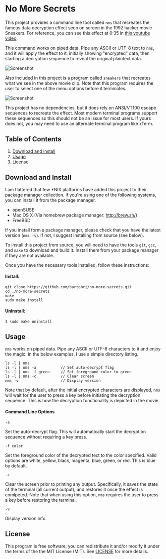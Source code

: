 No More Secrets
===============

This project provides a command line tool called `nms` that recreates the
famous data decryption effect seen on screen in the 1992 hacker movie Sneakers.
For reference, you can see this effect at 0:35 in [this youtube video](https://www.youtube.com/watch?v=F5bAa6gFvLs&t=35).

This command works on piped data. Pipe any ASCII or UTF-8 text to `nms`,
and it will apply the effect to it, initially showing "encrypted" data,
then starting a decryption sequence to reveal the original plaintext data.

![Screenshot](http://www.brianbarto.info/extern/images/nms/nms.gif)

Also included in this project is a program called `sneakers` that recreates
what we see in the above movie clip. Note that this program requires the
user to select one of the menu options before it terminates.

![Screenshot](http://www.brianbarto.info/extern/images/nms/sneakers.gif)

This project has no dependencies, but it does rely on ANSI/VT100 escape
sequences to recreate the effect. Most modern terminal programs support
these sequences so this should not be an issue for most users. If yours
does not, you may need to use an alternate terminal program like xTerm.

Table of Contents
-----------------

1. [Download and Install](#download-and-install)
2. [Usage](#usage)
3. [License](#license)

Download and Install
--------------------

I am flattered that few *NIX platforms have added this project to their
package manager collection. If you're using one of the following systems,
you can install it from the package manager.

* openSUSE
* Mac OS X (Via homebrew package manager: http://brew.sh/)
* FreeBSD

If you install form a package manager, please check that you have the
latest version (`nms -v`). If not, I suggest installing from source (see
below).

To install this project from source, you will need to have the tools `git`,
`gcc`, and `make` to download and build it. Install them from your package
manager if they are not available.

Once you have the necessary tools installed, follow these instructions:

#### Install:
```
git clone https://github.com/bartobri/no-more-secrets.git
cd ./no-more-secrets
make
sudo make install
```

#### Uninstall:

```
$ sudo make uninstall
```

Usage
-----

`nms` works on piped data. Pipe any ASCII or UTF-8 characters to it and
enjoy the magic. In the below examples, I use a simple directory listing.

```
ls -l | nms
ls -l | nms -a           // Set auto-decrypt flag
ls -l | nms -f green     // Set foreground color to green
ls -l | nms -c           // Clear screen
nms -v                   // Display version
```

Note that by default, after the initial encrypted characters are displayed,
`nms` will wait for the user to press a key before initiating the decryption
sequence. This is how the decryption functionality is depicted in the movie.

#### Command Line Options

`-a`

Set the auto-decrypt flag. This will automatically start the
decryption sequence without requiring a key press.

`-f color`

Set the foreground color of the decrypted text to the color
specified. Valid options are white, yellow, black, magenta, blue, green,
or red. This is blue by default.

`-c`

Clear the screen prior to printing any output. Specifically,
it saves the state of the terminal (all current output), and restores it
once the effect is comlpeted. Note that when using this option, `nms` requires
the user to press a key before restoring the terminal.

`-v`

Display version info.

License
-------

This program is free software; you can redistribute it and/or modify it
under the terms of the the MIT License (MIT). See [LICENSE](LICENSE) for
more details.
